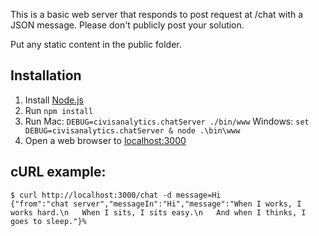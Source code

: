 
This is a basic web server that responds to post request at /chat with a JSON message.  Please don't publicly post your solution.

Put any static content in the public folder.

## Installation

1. Install [Node.js](http://nodejs.org/)
2. Run `npm install`
3. Run
     Mac:
       `DEBUG=civisanalytics.chatServer ./bin/www`
     Windows:
       `set DEBUG=civisanalytics.chatServer & node .\bin\www`
4. Open a web browser to [localhost:3000](http://localhost:3000)


## cURL example:

    $ curl http://localhost:3000/chat -d message=Hi
    {"from":"chat server","messageIn":"Hi","message":"When I works, I works hard.\n   When I sits, I sits easy.\n   And when I thinks, I goes to sleep."}%
